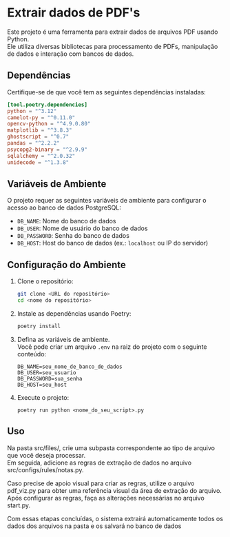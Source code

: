 # Extrair dados de PDF's

Este projeto é uma ferramenta para extrair dados de arquivos PDF usando Python.  
Ele utiliza diversas bibliotecas para processamento de PDFs, manipulação de dados e interação com bancos de dados.

## Dependências

Certifique-se de que você tem as seguintes dependências instaladas:

```toml
[tool.poetry.dependencies]
python = "^3.12"
camelot-py = "^0.11.0"
opencv-python = "^4.9.0.80"
matplotlib = "^3.8.3"
ghostscript = "^0.7"
pandas = "^2.2.2"
psycopg2-binary = "^2.9.9"
sqlalchemy = "^2.0.32"
unidecode = "^1.3.8"
```

## Variáveis de Ambiente

O projeto requer as seguintes variáveis de ambiente para configurar o acesso ao banco de dados PostgreSQL:

- `DB_NAME`: Nome do banco de dados
- `DB_USER`: Nome de usuário do banco de dados
- `DB_PASSWORD`: Senha do banco de dados
- `DB_HOST`: Host do banco de dados (ex.: `localhost` ou IP do servidor)

## Configuração do Ambiente

1. Clone o repositório:
   ```bash
   git clone <URL do repositório>
   cd <nome do repositório>
   ```

2. Instale as dependências usando Poetry:
   ```bash
   poetry install
   ```

3. Defina as variáveis de ambiente.  
Você pode criar um arquivo `.env` na raiz do projeto com o seguinte conteúdo:
   ```env
   DB_NAME=seu_nome_de_banco_de_dados
   DB_USER=seu_usuario
   DB_PASSWORD=sua_senha
   DB_HOST=seu_host
   ```

4. Execute o projeto:
   ```bas
   poetry run python <nome_do_seu_script>.py
   ```

## Uso

Na pasta src/files/, crie uma subpasta correspondente ao tipo de arquivo que você deseja processar.  
Em seguida, adicione as regras de extração de dados no arquivo src/configs/rules/notas.py.  

Caso precise de apoio visual para criar as regras, utilize o arquivo pdf_viz.py para obter uma referência visual da área de extração do arquivo.  
Após configurar as regras, faça as alterações necessárias no arquivo start.py.  

Com essas etapas concluídas, o sistema extrairá automaticamente todos os dados dos arquivos na pasta e os salvará no banco de dados

